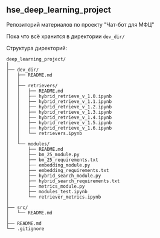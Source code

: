 ## hse_deep_learning_project
Репозиторий материалов по проекту "Чат-бот для МФЦ"

Пока что всё хранится в директории `dev_dir/`

Структура директорий:

```
deep_learning_project/
│
├── dev_dir/
│   ├── README.md
│   │
│   ├── retrievers/
│   │   ├── README.md
│   │   ├── hybrid_retrieve_v_1.0.ipynb
│   │   ├── hybrid_retrieve_v_1.1.ipynb
│   │   ├── hybrid_retrieve_v_1.2.ipynb
│   │   ├── hybrid_retrieve_v_1.3.ipynb
│   │   ├── hybrid_retrieve_v_1.4.ipynb
│   │   ├── hybrid_retrieve_v_1.5.ipynb
│   │   ├── hybrid_retrieve_v_1.6.ipynb
│   │   └── retrievers.ipynb
│   │
│   └── modules/
│       ├── README.md
│       ├── bm_25_module.py
│       ├── bm_25_requirements.txt
│       ├── embedding_module.py
│       ├── embedding_requirements.txt
│       ├── hybrid_search_module.py
│       ├── hybrid_search_requirements.txt
│       ├── metrics_module.py
│       ├── modules_test.ipynb
│       └── retriever_metrics.ipynb
│
├── src/
│   └── README.md
│
├── README.md
└── .gitignore
```
